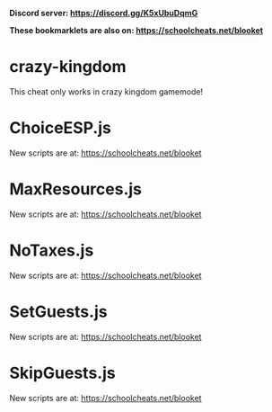 **Discord server: https://discord.gg/K5xUbuDqmG**

**These bookmarklets are also on: https://schoolcheats.net/blooket**

# crazy-kingdom

This cheat only works in crazy kingdom gamemode!

# ChoiceESP.js

New scripts are at:
https://schoolcheats.net/blooket

# MaxResources.js

New scripts are at:
https://schoolcheats.net/blooket

# NoTaxes.js

New scripts are at:
https://schoolcheats.net/blooket

# SetGuests.js

New scripts are at:
https://schoolcheats.net/blooket

# SkipGuests.js

New scripts are at:
https://schoolcheats.net/blooket
